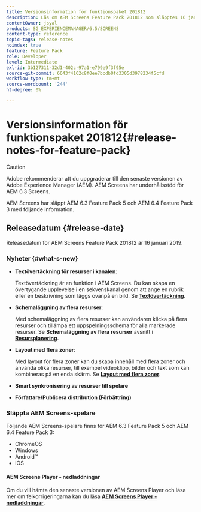 ```yaml
---
title: Versionsinformation för funktionspaket 201812
description: Läs om AEM Screens Feature Pack 201812 som släpptes 16 januari 2019.
contentOwner: jsyal
products: SG_EXPERIENCEMANAGER/6.5/SCREENS
content-type: reference
topic-tags: release-notes
noindex: true
feature: Feature Pack
role: Developer
level: Intermediate
exl-id: 3b127311-32d1-402c-97a1-e799e9f3f95e
source-git-commit: 6643f4162c8f0ee7bcdb0fd3305d3978234f5cfd
workflow-type: tm+mt
source-wordcount: '244'
ht-degree: 0%

---
```


# Versionsinformation för funktionspaket 201812{#release-notes-for-feature-pack}

>[!CAUTION]
>
>Adobe rekommenderar att du uppgraderar till den senaste versionen av Adobe Experience Manager (AEM). AEM Screens har underhållsstöd för AEM 6.3 Screens.

AEM Screens har släppt AEM 6.3 Feature Pack 5 och AEM 6.4 Feature Pack 3 med följande information.

## Releasedatum {#release-date}

Releasedatum för AEM Screens Feature Pack 201812 är 16 januari 2019.

### Nyheter {#what-s-new}

* **Textövertäckning för resurser i kanalen**:

  Textövertäckning är en funktion i AEM Screens. Du kan skapa en övertygande upplevelse i en sekvenskanal genom att ange en rubrik eller en beskrivning som läggs ovanpå en bild. Se [**Textövertäckning**](text-overlay.md).

* **Schemaläggning av flera resurser**:

  Med schemaläggning av flera resurser kan användaren klicka på flera resurser och tillämpa ett uppspelningsschema för alla markerade resurser. Se **Schemaläggning av flera resurser** avsnitt i **[Resursplanering](asset-level-scheduling.md)**.

* **Layout med flera zoner**:

  Med layout för flera zoner kan du skapa innehåll med flera zoner och använda olika resurser, till exempel videoklipp, bilder och text som kan kombineras på en enda skärm. Se **[Layout med flera zoner](multi-zone-layout-aem-screens.md)**.

* **Smart synkronisering av resurser till spelare**
* **Författare/Publicera distribution (Förbättring)**

### Släppta AEM Screens-spelare

Följande AEM Screens-spelare finns för AEM 6.3 Feature Pack 5 och AEM 6.4 Feature Pack 3:

* ChromeOS
* Windows
* Android™
* iOS

#### AEM Screens Player - nedladdningar

Om du vill hämta den senaste versionen av AEM Screens Player och läsa mer om felkorrigeringarna kan du läsa [**AEM Screens Player - nedladdningar**](https://download.macromedia.com/screens/).
